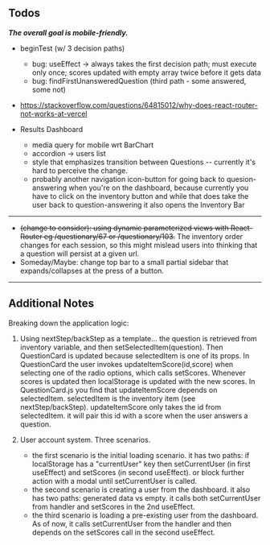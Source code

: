 ## Todos

**_The overall goal is mobile-friendly._**

- beginTest (w/ 3 decision paths)

  - bug: useEffect -> always takes the first decision path; must execute only once; scores updated with empty array twice before it gets data
  - bug: findFirstUnansweredQuestion (third path - some answered, some not)

- https://stackoverflow.com/questions/64815012/why-does-react-router-not-works-at-vercel
- Results Dashboard
  - media query for mobile wrt BarChart
  - accordion -> users list
  - style that emphasizes transition between Questions -- currently it's hard to perceive the change.
  - probably another navigation icon-button for going back to quesion-answering when you're on the dashboard, because currently you have to click on the inventory button and while that does take the user back to question-answering it also opens the Inventory Bar

---

- <s>(change to consider): using dynamic parameterized views with React-Router eg /questionary/67 or /questionary/103.</s> The inventory order changes
  for each session, so this might mislead users into thinking that a question will persist at a given url.
- Someday/Maybe: change top bar to a small partial sidebar that expands/collapses at the press of a button.

---

## Additional Notes

Breaking down the application logic:

1. Using nextStep/backStep as a template... the question is retrieved from inventory variable, and then setSelectedItem(question). Then QuestionCard
   is updated because selectedItem is one of its props. In QuestionCard the user invokes updateItemScore(id,score) when selecting one of the radio options,
   which calls setScores. Whenever scores is updated then localStorage is updated with the new scores.
   In QuestionCard.js you find that updateItemScore depends on selectedItem. selectedItem is the inventory item (see nextStep/backStep). updateItemScore
   only takes the id from selectedItem. it will pair this id with a score when the user answers a question.

2. User account system. Three scenarios.
   - the first scenario is the initial loading scenario. it has two paths: if localStorage has a "currentUser" key then setCurrentUser (in first useEffect) and setScores (in second useEffect). or block further action with a modal until setCurrentUser is called.
   - the second scenario is creating a user from the dashboard. it also has two paths: generated data vs empty. it calls both setCurrentUser from handler and setScores in the 2nd useEffect.
   - the third scenario is loading a pre-existing user from the dashboard. As of now, it calls setCurrentUser from the handler and then depends on the setScores call in the second useEffect.
